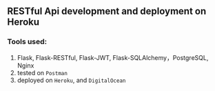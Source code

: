 ## RESTful Api development and deployment on Heroku

### Tools used:
1. Flask, Flask-RESTful, Flask-JWT, Flask-SQLAlchemy，PostgreSQL, Nginx
1. tested on `Postman`
1. deployed on `Heroku`, and `DigitalOcean`